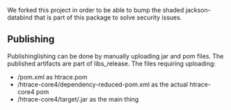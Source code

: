 We forked this project in order to be able to bump the shaded jackson-databind that is part of this package to solve security issues.

## Publishing

Publishinglishing can be done by manually uploading jar and pom files. The published artifacts are part of libs_release.
The files requiring uploading:
- /pom.xml as htrace.pom
- /htrace-core4/dependency-reduced-pom.xml as the actual htrace-core4 pom
- /htrace-core4/target/<package>.jar as the main thing
